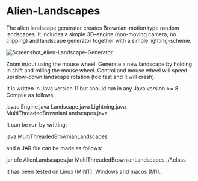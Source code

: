 # Alien-Landscapes
The alien landscape generator creates Brownian-motion type random landscapes. It includes a simple 3D-engine (non-moving camera, no clipping) and landscape generator together with a simple lighting-scheme.

![Screenshot_Alien-Landscape-Generator](https://user-images.githubusercontent.com/20295285/126984559-c5995958-08e8-429c-ac51-39a0acbe131c.png)

Zoom in/out using the mouse wheel. Generate a new landscape by holding in shift and rolling the mouse wheel. Control and mouse wheel will speed-up/slow-down landscape rotation (too fast and it will crash).

It is written in Java version 11 but should run in any Java version >= 8. Compile as follows:

javac Engine.java Landscape.java Lightning.java MultiThreadedBrownianLandscapes.java

It can be run by writting:

java MultiThreadedBrownianLandscapes

and a JAR file can be made as follows:

jar cfe AlienLandscapes.jar MultiThreadedBrownianLandscapes ./*.class

It has been tested on Linux (MINT), Windows and macos (M1).
